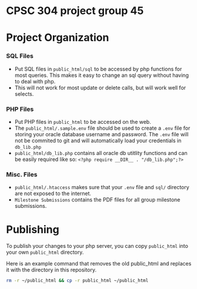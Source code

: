 # CPSC 304 project group 45

# Project Organization

### SQL Files
* Put SQL files in `public_html/sql` to be accessed by php functions for most queries. This makes it easy to change an sql query without having to deal with php.
* This will not work for most update or delete calls, but will work well for selects.

### PHP Files
* Put PHP files in `public_html` to be accessed on the web.
* The `public_html/.sample.env` file should be used to create a `.env` file for storing your oracle database username and password. The `.env` file will not be commited to git and will automatically load your credentials in `db_lib.php`
* `public_html/db_lib.php` contains all oracle db utitlity functions and can be easily required like so: `<?php require __DIR__ . "/db_lib.php";?>`

### Misc. Files
* `public_html/.htaccess` makes sure that your `.env` file and `sql/` directory are not exposed to the internet.
* `Milestone Submissions` contains the PDF files for all group milestone submissions.

# Publishing
To publish your changes to your php server, you can copy `public_html` into your own `public_html` directory.

Here is an example command that removes the old public_html and replaces it with the directory in this repository.
```bash
rm -r ~/public_html && cp -r public_html ~/public_html
```
